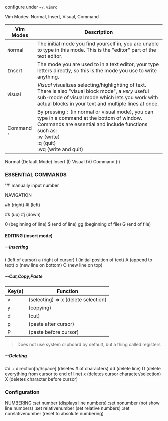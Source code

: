 configure under `~/.vimrc`

Vim Modes: Normal, Insert, Visual, Command

| Vim Modes      | Description                                                                                                                                                                                                    |
| -------------- | -------------------------------------------------------------------------------------------------------------------------------------------------------------------------------------------------------------- |
| `N`ormal       | The initial mode you find yourself in, you are unable to type in this mode. This is the "editor" part of the text editor.                                                                                      |
| `I`nsert       | The mode you are used to in a text editor, your type letters directly, so this is the mode you use to write anything.                                                                                          |
| `V`isual       | *Visual* visualizes selecting/highlighting of text. There is also "visual block mode", a *very* useful sub-mode of visual mode which lets you work with actual blocks in your text and multiple lines at once. |
| Command<Br>`:` | By pressing `:` (in normal or visual mode), you can type in a command at the bottom of window. Commands are essential and include functions such as:<Br>:w (write)<Br>:q (quit)<Br>:wq (write and quit)                                   |

Normal (Default Mode)
Insert (I)
Visual (V)
Command (:)

### ESSENTIAL COMMANDS

'#' manually input number

NAVIGATION

#h (right)
#l (left)

#k (up)
#j (down)

0  (beginning of line)
$  (end of line)
gg (beginning of file)
G  (end of file)

#### EDITING (insert mode)

##### --Inserting
i (left of cursor)
a (right of cursor)
I (initial position of text)
A (append to text)
o (new line on bottom)
O (new line on top)

##### --Cut,Copy,Paste 

| Key(s) | Function                            |
| ------ | ----------------------------------- |
| v      | (selecting) => x (delete selection) |
| y      | (copying)                           |
| d      | (cut)                               |
| p      | (paste after cursor)                |
| P      | (paste before cursor)               |

> Does not use system clipboard by default, but a thing called registers

##### --Deleting
#d + direction[h/l/space]  (deletes # of characters)
dd (delete line)
D  (delete everything from cursor to end of line)
x  (deletes cursor character/selection)
X  (deletes character before cursor)

### Configuration
NUMBERING
:set number (displays line numbers)
:set nonumber (not show line numbers)
:set relativenumber (set relative numbers)
:set norelativenumber (reset to absolute numbering)